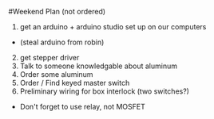 #Weekend Plan
(not ordered)

1. get an arduino + arduino studio set up on our computers
  * (steal arduino from robin)
2. get stepper driver
3. Talk to someone knowledgable about aluminum
4. Order some aluminum
5. Order / Find keyed master switch 
6. Preliminary wiring for box interlock (two switches?)
  * Don't forget to use relay, not MOSFET